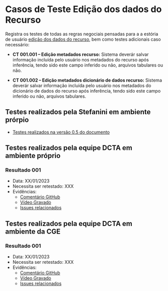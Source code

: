 # Casos de Teste Edição dos dados do Recurso

Registra os testes de todas as regras negociais pensadas para a a estória de usuário [edição dos dados do recurso](../../estorias_de_usuarios/03_edicao_dos_dados_do_recurso), bem como testes adicionais caso necessário:

- **CT 001.001 – Edição metadados recurso:** 
Sistema deverár salvar informação incluída pelo usuário nos metadados do recurso após inferência, tendo sido este campo inferido ou não, arquivos tabulares ou não.

- **CT 001.002 – Edição metadados dicionário de dados recurso:** 
Sistema deverár salvar informação incluída pelo usuário nos metadados do dicionário de dados do recurso após inferência, tendo sido este campo inferido ou não, arquivos tabulares.

## Testes realizados pela Stefanini em ambiente prórpio

- [Testes realizados na versão 0.5 do documento](0.5/testes/sprint_03/03_edicao_dos_dados_do_recurso_casos_de_teste/)

## Testes realizados pela equipe DCTA em ambiente próprio 

### Resultado 001
- Data: XX/01/2023
- Necessita ser retestado: XXX
- Evidências:
    - [Comentário GitHub]()
    - [Vídeo Gravado]()
    - [Issues relacionados]()

## Testes realizados pela equipe DCTA em ambiente da CGE 

### Resultado 001
- Data: XX/01/2023
- Necessita ser retestado: XXX
- Evidências:
    - [Comentário GitHub]()
    - [Vídeo Gravado]()
    - [Issues relacionados]()